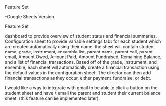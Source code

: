 Feature Set

-Google Sheets Version 

Feature Set

dashboard to provide overview of student status and financial summaries. 
Configuration sheet to provide variable settings
tabs for each student which are created automatically using their name. the sheet will contain student name, grade, instrument, ensemble list, parent name, parent cell, parent email, Amount Owed, Amount Paid, Amount Fundraised, Remaining Balance, and a list of financial transactions. Based off of the grade, instrument, and ensemble, each sheet will automatically create a financial transaction using the default values in the configuration sheet. The director can then add financial transactions as they occur, either payment, fundraise, or debt. 


I would like a way to integrate with gmail to be able to click a button on the student sheet and have it email the parent and student their current balance sheet. (this feature can be implemented later).






